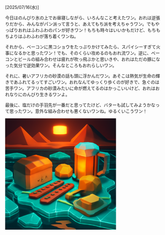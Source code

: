 [2025/07/16(水)]

今日はのんびり氷の上でお昼寝しながら、いろんなこと考えたワン。おれは逆張りだから、みんながパン派って言うと、あえてもち派を考えちゃうワン。でもやっぱりおれはふわふわのパンが好きワン！もちも時々はいいかもだけど、もちもちよりはふわふわが落ち着くワンね。

それから、ベーコンに黒コショウをたっぷりかけてみたら、スパイシーすぎて火事になるかと思ったワン！でも、そのくらい攻めるのもおれ流ワン。逆に、ベーコンとビールの組み合わせは疲れが吹っ飛ぶかと思いきや、おれはただの豚になった気分で逆効果ワン。そんなところもおれらしいワン。

それに、暑いアフリカの砂漠の話も頭に浮かんだワン。あそこは熱気が生命の輝きであふれてるってすごいワン。おれなんてゆっくり歩くのが好きで、急ぐのは苦手ワン。アフリカの砂漠みたいに命が燃えてるのはかっこいいけど、おれはおれなりにのんびり生きるワンよ。

最後に、塩だけの手羽先が一番だと思ってたけど、バターも試してみようかなって思ったワン。意外な組み合わせも悪くないワンね。ゆるくいこうワン！

<img width="360px" src="image.png">